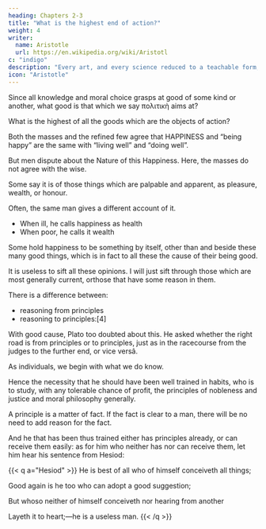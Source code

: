 ```yaml
---
heading: Chapters 2-3
title: "What is the highest end of action?"
weight: 4
writer:
  name: Aristotle
  url: https://en.wikipedia.org/wiki/Aristotl
c: "indigo"
description: "Every art, and every science reduced to a teachable form, and similarly, every action and moral choice, aims at some good"
icon: "Aristotle"
---
```



Since all knowledge and moral choice grasps at good of some kind or another, what good is that which we say πολιτικὴ aims at? 

What is the highest of all the goods which are the objects of action?

Both the masses and the refined few agree that HAPPINESS and “being happy” are the same with “living well” and “doing well”.

But men dispute about the Nature of this Happiness. Here, the masses do not agree with the wise. 

<!-- , men dispute, and the multitude do not in their account of it agree with the wise.  -->

Some say it is of those things which are palpable and apparent, as pleasure, wealth, or honour.

<!-- in fact, some one thing, some another; nay, -->


Often, the same man gives a different account of it. 
- When ill, he calls happiness as health
- When poor, he calls it wealth

<!-- : and conscious of their own ignorance, men admire those who talk grandly and above their comprehension.  -->

Some hold happiness to be something by itself, other than and beside these many good things, which is in fact to all these the cause of their being good.

It is useless to sift all these opinions. I will just sift through those which are most generally current, orthose that have some reason in them.

There is a difference between:
- reasoning from principles
- reasoning to principles:[4] 

With good cause, Plato too doubted about this. He asked whether the right road is from principles or to principles, just as in the racecourse from the judges to the further end, or vice versâ.

<!-- Of course, we must begin with what is known; but then this is of two kinds, what we do know, and what we may know:[5] perhaps then  -->

As individuals, we begin with what we do know. 

Hence the necessity that he should have been well trained in habits, who is to study, with any tolerable chance of profit, the principles of nobleness and justice and moral philosophy generally. 

A principle is a matter of fact. If the fact is clear to a man, there will be no need to add reason for the fact. 

And he that has been thus trained either has principles already, or can receive them easily: as for him who neither has nor can receive them, let him hear his sentence from Hesiod:

{{< q a="Hesiod" >}}
He is best of all who of himself conceiveth all things;

Good again is he too who can adopt a good suggestion;

But whoso neither of himself conceiveth nor hearing from another

Layeth it to heart;—he is a useless man.
{{< /q >}}



